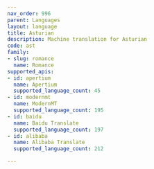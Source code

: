 ```yaml
---
nav_order: 996
parent: Languages
layout: language
title: Asturian
description: Machine translation for Asturian
code: ast
family:
- slug: romance
  name: Romance
supported_apis:
- id: apertium
  name: Apertium
  supported_language_count: 45
- id: modernmt
  name: ModernMT
  supported_language_count: 195
- id: baidu
  name: Baidu Translate
  supported_language_count: 197
- id: alibaba
  name: Alibaba Translate
  supported_language_count: 212

---
```


